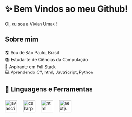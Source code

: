 <h1 align="left">✨ Bem Vindos ao meu Github!</h1>

###

<p align="left">Oi, eu sou a Vivian Umaki!</p>

###

<h2 align="left">Sobre mim</h2>

###

<p align="left">🌎 Sou de São Paulo, Brasil<br>📚 Estudante de Ciências da Computação <br>🎯 Aspirante em Full Stack <br>💻 Aprendendo C#, html, JavaScript, Python</p>

###

<h2 align="left">📎 Linguagens e Ferramentas</h2>

###

<div align="left">
  <img src="https://cdn.jsdelivr.net/gh/devicons/devicon/icons/javascript/javascript-original.svg" height="40" alt="javascript logo"  />
  <img width="12" />
  <img src="https://cdn.jsdelivr.net/gh/devicons/devicon@latest/icons/csharp/csharp-original.svg" height="40" alt="csharp logo"  />
  <img width="12" />       
  <img src="https://cdn.jsdelivr.net/gh/devicons/devicon@latest/icons/html5/html5-plain.svg" height="40" alt="html logo"  />
  <img width="12" />
  <img src="https://cdn.jsdelivr.net/gh/devicons/devicon@latest/icons/python/python-original.svg" height="40" alt="nextjs logo"  />
  <img width="12" />
</div>

###

